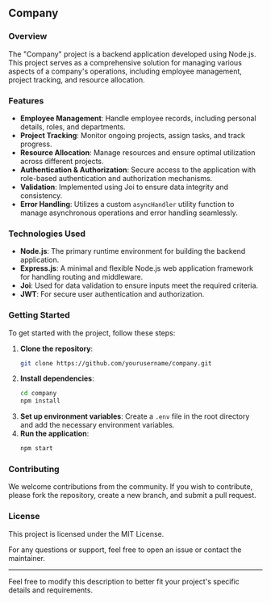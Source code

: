 ## Company

### Overview
The "Company" project is a backend application developed using Node.js. This project serves as a comprehensive solution for managing various aspects of a company's operations, including employee management, project tracking, and resource allocation.

### Features
- **Employee Management**: Handle employee records, including personal details, roles, and departments.
- **Project Tracking**: Monitor ongoing projects, assign tasks, and track progress.
- **Resource Allocation**: Manage resources and ensure optimal utilization across different projects.
- **Authentication & Authorization**: Secure access to the application with role-based authentication and authorization mechanisms.
- **Validation**: Implemented using Joi to ensure data integrity and consistency.
- **Error Handling**: Utilizes a custom `asyncHandler` utility function to manage asynchronous operations and error handling seamlessly.

### Technologies Used
- **Node.js**: The primary runtime environment for building the backend application.
- **Express.js**: A minimal and flexible Node.js web application framework for handling routing and middleware.
- **Joi**: Used for data validation to ensure inputs meet the required criteria.
- **JWT**: For secure user authentication and authorization.

### Getting Started
To get started with the project, follow these steps:

1. **Clone the repository**:
   ```bash
   git clone https://github.com/yourusername/company.git
   ```
2. **Install dependencies**:
   ```bash
   cd company
   npm install
   ```
3. **Set up environment variables**: Create a `.env` file in the root directory and add the necessary environment variables.
4. **Run the application**:
   ```bash
   npm start
   ```

### Contributing
We welcome contributions from the community. If you wish to contribute, please fork the repository, create a new branch, and submit a pull request.

### License
This project is licensed under the MIT License.

For any questions or support, feel free to open an issue or contact the maintainer.

---

Feel free to modify this description to better fit your project's specific details and requirements.

